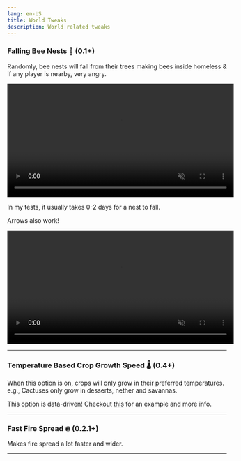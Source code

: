 ```yaml
---
lang: en-US
title: World Tweaks
description: World related tweaks
---
```


### Falling Bee Nests 🐝 (0.1+)

Randomly, bee nests will fall from their trees making bees inside homeless & if any player is nearby, very angry.

<video style="display: block; margin-left: auto; margin-right: auto;" width="520" muted autoplay loop>
  <source src="/videos/bee_fall.webm" type="video/mp4">
  Your browser does not support the video tag.
</video>

In my tests, it usually takes 0-2 days for a nest to fall.

Arrows also work!

<video style="display: block; margin-left: auto; margin-right: auto;" width="520" muted autoplay loop>
  <source src="/videos/bee_fall_arrow.webm" type="video/mp4">
  Your browser does not support the video tag.
</video>

***
### Temperature Based Crop Growth Speed 🌡️ (0.4+)

When this option is on, crops will only grow in their preferred temperatures. e.g., Cactuses only grow in desserts, nether and savannas.

This option is data-driven! Checkout [this](https://github.com/melontini/m-tweaks/blob/1.19-fabric/src/main/resources/data/m-tweaks/mt_crop_temperatures/crops/minecraft_wheat.json) for an example and more info.

***
### Fast Fire Spread 🔥 (0.2.1+)

Makes fire spread a lot faster and wider.

***
